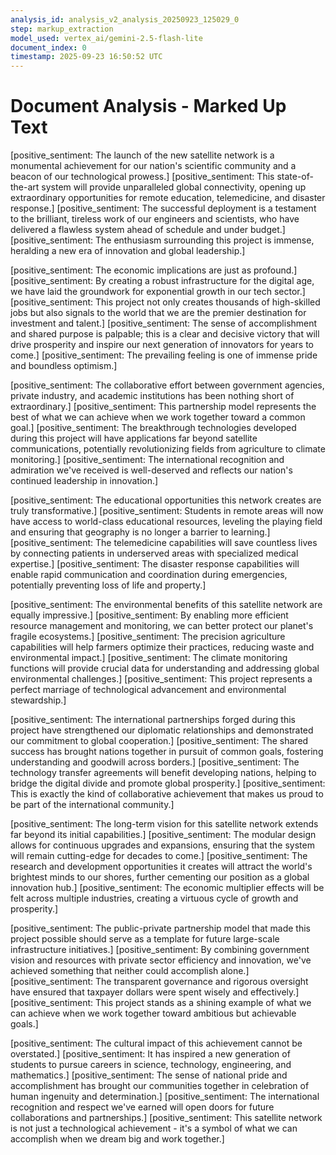 ```yaml
---
analysis_id: analysis_v2_analysis_20250923_125029_0
step: markup_extraction
model_used: vertex_ai/gemini-2.5-flash-lite
document_index: 0
timestamp: 2025-09-23 16:50:52 UTC
---
```


# Document Analysis - Marked Up Text

[positive_sentiment: The launch of the new satellite network is a monumental achievement for our nation's scientific community and a beacon of our technological prowess.] [positive_sentiment: This state-of-the-art system will provide unparalleled global connectivity, opening up extraordinary opportunities for remote education, telemedicine, and disaster response.] [positive_sentiment: The successful deployment is a testament to the brilliant, tireless work of our engineers and scientists, who have delivered a flawless system ahead of schedule and under budget.] [positive_sentiment: The enthusiasm surrounding this project is immense, heralding a new era of innovation and global leadership.]

[positive_sentiment: The economic implications are just as profound.] [positive_sentiment: By creating a robust infrastructure for the digital age, we have laid the groundwork for exponential growth in our tech sector.] [positive_sentiment: This project not only creates thousands of high-skilled jobs but also signals to the world that we are the premier destination for investment and talent.] [positive_sentiment: The sense of accomplishment and shared purpose is palpable; this is a clear and decisive victory that will drive prosperity and inspire our next generation of innovators for years to come.] [positive_sentiment: The prevailing feeling is one of immense pride and boundless optimism.]

[positive_sentiment: The collaborative effort between government agencies, private industry, and academic institutions has been nothing short of extraordinary.] [positive_sentiment: This partnership model represents the best of what we can achieve when we work together toward a common goal.] [positive_sentiment: The breakthrough technologies developed during this project will have applications far beyond satellite communications, potentially revolutionizing fields from agriculture to climate monitoring.] [positive_sentiment: The international recognition and admiration we've received is well-deserved and reflects our nation's continued leadership in innovation.]

[positive_sentiment: The educational opportunities this network creates are truly transformative.] [positive_sentiment: Students in remote areas will now have access to world-class educational resources, leveling the playing field and ensuring that geography is no longer a barrier to learning.] [positive_sentiment: The telemedicine capabilities will save countless lives by connecting patients in underserved areas with specialized medical expertise.] [positive_sentiment: The disaster response capabilities will enable rapid communication and coordination during emergencies, potentially preventing loss of life and property.]

[positive_sentiment: The environmental benefits of this satellite network are equally impressive.] [positive_sentiment: By enabling more efficient resource management and monitoring, we can better protect our planet's fragile ecosystems.] [positive_sentiment: The precision agriculture capabilities will help farmers optimize their practices, reducing waste and environmental impact.] [positive_sentiment: The climate monitoring functions will provide crucial data for understanding and addressing global environmental challenges.] [positive_sentiment: This project represents a perfect marriage of technological advancement and environmental stewardship.]

[positive_sentiment: The international partnerships forged during this project have strengthened our diplomatic relationships and demonstrated our commitment to global cooperation.] [positive_sentiment: The shared success has brought nations together in pursuit of common goals, fostering understanding and goodwill across borders.] [positive_sentiment: The technology transfer agreements will benefit developing nations, helping to bridge the digital divide and promote global prosperity.] [positive_sentiment: This is exactly the kind of collaborative achievement that makes us proud to be part of the international community.]

[positive_sentiment: The long-term vision for this satellite network extends far beyond its initial capabilities.] [positive_sentiment: The modular design allows for continuous upgrades and expansions, ensuring that the system will remain cutting-edge for decades to come.] [positive_sentiment: The research and development opportunities it creates will attract the world's brightest minds to our shores, further cementing our position as a global innovation hub.] [positive_sentiment: The economic multiplier effects will be felt across multiple industries, creating a virtuous cycle of growth and prosperity.]

[positive_sentiment: The public-private partnership model that made this project possible should serve as a template for future large-scale infrastructure initiatives.] [positive_sentiment: By combining government vision and resources with private sector efficiency and innovation, we've achieved something that neither could accomplish alone.] [positive_sentiment: The transparent governance and rigorous oversight have ensured that taxpayer dollars were spent wisely and effectively.] [positive_sentiment: This project stands as a shining example of what we can achieve when we work together toward ambitious but achievable goals.]

[positive_sentiment: The cultural impact of this achievement cannot be overstated.] [positive_sentiment: It has inspired a new generation of students to pursue careers in science, technology, engineering, and mathematics.] [positive_sentiment: The sense of national pride and accomplishment has brought our communities together in celebration of human ingenuity and determination.] [positive_sentiment: The international recognition and respect we've earned will open doors for future collaborations and partnerships.] [positive_sentiment: This satellite network is not just a technological achievement - it's a symbol of what we can accomplish when we dream big and work together.]